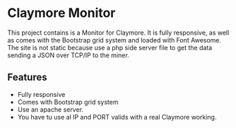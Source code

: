 # Claymore Monitor
This project contains is a Monitor for Claymore. It is fully responsive, as well as comes with the Bootstrap grid system and loaded with Font Awesome. The site is not static because use a php side server file to get the data sending a JSON over TCP/IP to the miner. 

## Features

* Fully responsive
* Comes with Bootstrap grid system
* Use an apache server.
* You have tu use al IP and PORT valids with a real Claymore working. 